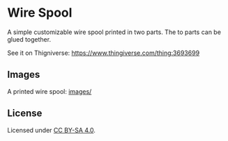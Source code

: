 # Wire Spool

A simple customizable wire spool printed in two parts. The to parts
can be glued together.

See it on Thigniverse: https://www.thingiverse.com/thing:3693699

## Images

A printed wire spool: [images/](images/)

## License

Licensed under [CC BY-SA 4.0](https://creativecommons.org/licenses/by-sa/4.0/).

